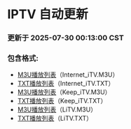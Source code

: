 # IPTV 自动更新

### 更新于 2025-07-30 00:13:00 CST

### 包含格式:
- [M3U播放列表](Internet_iTV.m3u)（Internet_iTV.M3U）
- [TXT播放列表](Internet_iTV.txt)（Internet_iTV.TXT）
- [M3U播放列表](Keep_iTV.m3u)（Keep_iTV.M3U）
- [TXT播放列表](Keep_iTV.txt)（Keep_iTV.TXT）
- [M3U播放列表](LiTV.m3u)（LiTV.M3U）
- [TXT播放列表](LiTV.txt)（LiTV.TXT）
